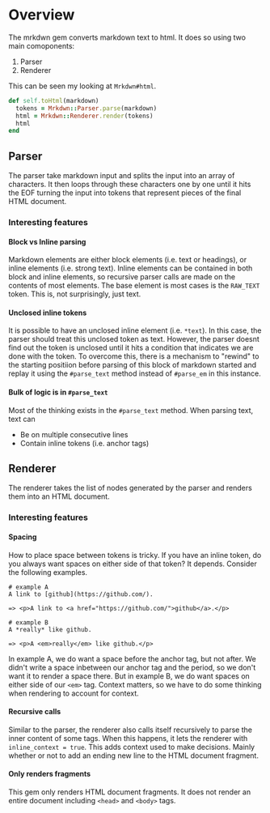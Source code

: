 # Overview

The mrkdwn gem converts markdown text to html. It does so using two main comoponents:

1. Parser
2. Renderer

This can be seen my looking at `Mrkdwn#html`.

```ruby
def self.toHtml(markdown)
  tokens = Mrkdwn::Parser.parse(markdown)
  html = Mrkdwn::Renderer.render(tokens)
  html
end
```

## Parser

The parser take markdown input and splits the input into an array of characters. It then loops through these characters one by one until it hits the EOF turning the input into tokens that represent pieces of the final HTML document.

### Interesting features

#### Block vs Inline parsing

Markdown elements are either block elements (i.e. text or headings), or inline elements (i.e. strong text). Inline elements can be contained in both block and inline elements, so recursive parser calls are made on the contents of most elements. The base element is most cases is the `RAW_TEXT` token. This is, not surprisingly, just text.

#### Unclosed inline tokens

It is possible to have an unclosed inline element (i.e. `*text`). In this case, the parser should treat this unclosed token as text. However, the parser doesnt find out the token is unclosed until it hits a condition that indicates we are done with the token. To overcome this, there is a mechanism to "rewind" to the starting positiion before parsing of this block of markdown started and replay it using the `#parse_text` method instead of `#parse_em` in this instance.

#### Bulk of logic is in `#parse_text`

Most of the thinking exists in the `#parse_text` method. When parsing text, text can

- Be on multiple consecutive lines
- Contain inline tokens (i.e. anchor tags)

## Renderer

The renderer takes the list of nodes generated by the parser and renders them into an HTML document.

### Interesting features

#### Spacing

How to place space between tokens is tricky. If you have an inline token, do you always want spaces on either side of that token? It depends. Consider the following examples.

```
# example A
A link to [github](https://github.com/).

=> <p>A link to <a href="https://github.com/">github</a>.</p>

# example B
A *really* like github.

=> <p>A <em>really</em> like github.</p>
```

In example A, we do want a space before the anchor tag, but not after. We didn't write a space inbetween our anchor tag and the period, so we don't want it to render a space there. But in example B, we do want spaces on either side of our `<em>` tag. Context matters, so we have to do some thinking when rendering to account for context.

#### Recursive calls

Similar to the parser, the renderer also calls itself recursively to parse the inner content of some tags. When this happens, it lets the renderer with `inline_context = true`. This adds context used to make decisions. Mainly whether or not to add an ending new line to the HTML document fragment.

#### Only renders fragments

This gem only renders HTML document fragments. It does not render an entire document including `<head>` and `<body>` tags.
